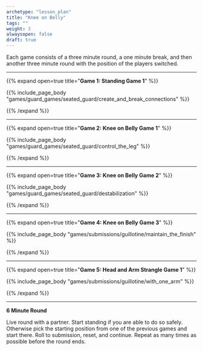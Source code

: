```yaml
--- 
archetype: "lesson_plan" 
title: "Knee on Belly"
tags: ""
weight: 3
alwaysopen: false 
draft: true
---
```




Each game consists of a three minute round, a one minute break, and then another three minute round with the position of the players switched. 

---
{{% expand open=true title="**Game 1: Standing Game 1**" %}}

{{% include_page_body "games/guard_games/seated_guard/create_and_break_connections" %}}

{{% /expand %}}

---
{{% expand open=true title="**Game 2: Knee on Belly Game 1**" %}}

{{% include_page_body "games/guard_games/seated_guard/control_the_leg" %}}

{{% /expand %}}

---
{{% expand open=true title="**Game 3: Knee on Belly Game 2**" %}}

{{% include_page_body "games/guard_games/seated_guard/destabilization" %}}

{{% /expand %}}

---
{{% expand open=true title="**Game 4: Knee on Belly Game 3**" %}}

{{% include_page_body "games/submissions/guillotine/maintain_the_finish" %}}

{{% /expand %}}

---
{{% expand open=true title="**Game 5: Head and Arm Strangle Game 1**" %}}


{{% include_page_body "games/submissions/guillotine/with_one_arm" %}}

{{% /expand %}}

---
**6 Minute Round**

Live round with a partner. Start standing if you are able to do so safely. Otherwise pick the starting position from one of the previous games and start there. Roll to submission, reset, and continue. Repeat as many times as possible before the round ends. 



